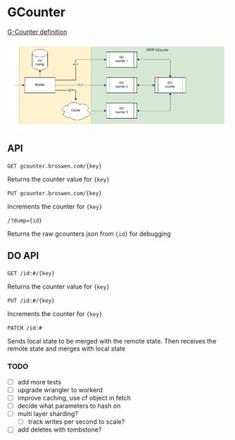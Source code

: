 # GCounter

[G-Counter definition](https://en.wikipedia.org/wiki/Conflict-free_replicated_data_type#G-Counter_(Grow-only_Counter))

![diagram](gcounter.drawio.png)

## API
`GET gcounter.broswen.com/{key}`

Returns the counter value for `{key}`

`PUT gcounter.broswen.com/{key}`

Increments the counter for `{key}`

`/?dump={id}`

Returns the raw gcounters json from `{id}` for debugging



## DO API

`GET /id:#/{key}`

Returns the counter value for `{key}`

`PUT /id:#/{key}`

Increments the counter for `{key}`

`PATCH /id:#`

Sends local state to be merged with the remote state. Then receives the remote state and merges with local state

### TODO
- [ ] add more tests
- [ ] upgrade wrangler to workerd
- [ ] improve caching, use cf object in fetch
- [ ] decide what parameters to hash on 
- [ ] multi layer sharding?
    - [ ] track writes per second to scale?
- [ ] add deletes with tombstone?
